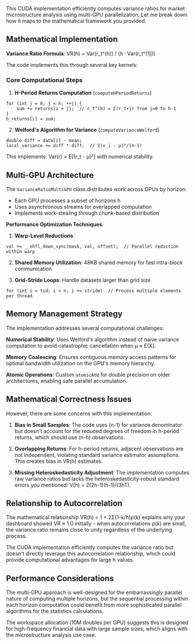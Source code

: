 This CUDA implementation efficiently computes variance ratios for market microstructure analysis using multi-GPU parallelization. Let me break down how it maps to the mathematical framework you provided.

## Mathematical Implementation

**Variance Ratio Formula**: VR(h) = Var(r_t^(h)) / (h · Var(r_t^(1)))

The code implements this through several key kernels:

### Core Computational Steps

1. **H-Period Returns Computation** (`computeHPeriodReturns`)
```cuda
for (int j = 0; j < h; ++j) {
    sum += returns[i + j];  // r_t^(h) = Σ(r_t+j) from j=0 to h-1
}
h_returns[i] = sum;
```

2. **Welford's Algorithm for Variance** (`computeVarianceWelford`)
```cuda
double diff = data[i] - mean;
local_variance += diff * diff;  // Σ(x_i - μ)²/(n-1)
```

This implements: Var(r) = E[(r_t - μ)²] with numerical stability.

## Multi-GPU Architecture

The `VarianceRatioMultiGPU` class distributes work across GPUs by horizon:
- Each GPU processes a subset of horizons h
- Uses asynchronous streams for overlapped computation
- Implements work-stealing through chunk-based distribution

**Performance Optimization Techniques**:

1. **Warp-Level Reductions**: 
```cuda
val += __shfl_down_sync(mask, val, offset);  // Parallel reduction within warp
```

2. **Shared Memory Utilization**: 48KB shared memory for fast intra-block communication

3. **Grid-Stride Loops**: Handle datasets larger than grid size
```cuda
for (int i = tid; i < n; i += stride)  // Process multiple elements per thread
```

## Memory Management Strategy

The implementation addresses several computational challenges:

**Numerical Stability**: Uses Welford's algorithm instead of naive variance computation to avoid catastrophic cancellation when μ ≈ E[X].

**Memory Coalescing**: Ensures contiguous memory access patterns for optimal bandwidth utilization on the GPU's memory hierarchy.

**Atomic Operations**: Custom `atomicAdd` for double precision on older architectures, enabling safe parallel accumulation.

## Mathematical Correctness Issues

However, there are some concerns with this implementation:

1. **Bias in Small Samples**: The code uses (n-1) for variance denominator but doesn't account for the reduced degrees of freedom in h-period returns, which should use (n-h) observations.

2. **Overlapping Returns**: For h-period returns, adjacent observations are not independent, violating standard variance estimator assumptions. This creates bias in VR(h) estimates.

3. **Missing Heteroskedasticity Adjustment**: The implementation computes raw variance ratios but lacks the heteroskedasticity-robust standard errors you mentioned: V(h) = 2(2h-1)(h-1)/(3hT).

## Relationship to Autocorrelation

The mathematical relationship VR(h) = 1 + 2Σ(1-k/h)ρ(k) explains why your dashboard showed VR ≈ 1.0 initially - when autocorrelations ρ(k) are small, the variance ratio remains close to unity regardless of the underlying process.

The CUDA implementation efficiently computes the variance ratio but doesn't directly leverage this autocorrelation relationship, which could provide computational advantages for large h values.

## Performance Considerations

The multi-GPU approach is well-designed for the embarrassingly parallel nature of computing multiple horizons, but the sequential processing within each horizon computation could benefit from more sophisticated parallel algorithms for the statistics calculations.

The workspace allocation (10M doubles per GPU) suggests this is designed for high-frequency financial data with large sample sizes, which aligns with the microstructure analysis use case.
